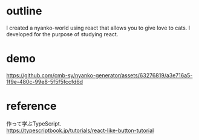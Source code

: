 # outline
I created a nyanko-world using react that allows you to give love to cats.
I developed for the purpose of studying react.

# demo
https://github.com/cmb-sy/nyanko-generator/assets/63276819/a3e716a5-1f9e-480c-99e8-5f5f5fccfd6d

# reference
作って学ぶTypeScript.<br>
https://typescriptbook.jp/tutorials/react-like-button-tutorial
